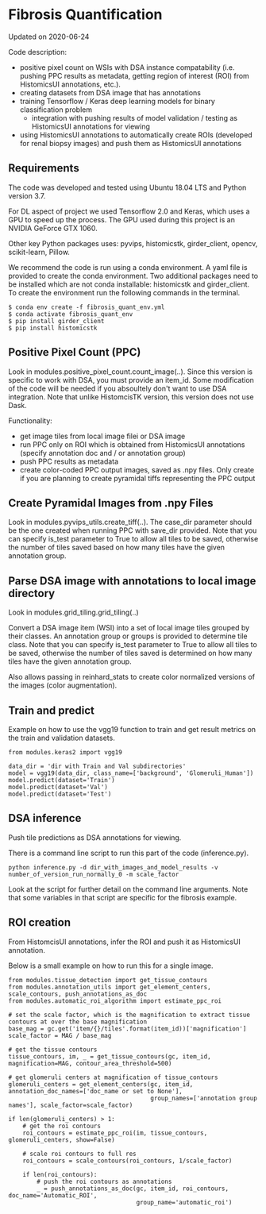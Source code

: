 # Fibrosis Quantification
Updated on 2020-06-24

Code description:
* positive pixel count on WSIs with DSA instance compatability (i.e. pushing PPC results as metadata, 
getting region of interest (ROI) from HistomicsUI annotations, etc.).
* creating datasets from DSA image that has annotations
* training Tensorflow / Keras deep learning models for binary classification problem
    * integration with pushing results of model validation / testing as HistomicsUI annotations for viewing
* using HistomicsUI annotations to automatically create ROIs (developed for renal biopsy images) and push them as
HistomicsUI annotations  

## Requirements
The code was developed and tested using Ubuntu 18.04 LTS and Python version 3.7. 

For DL aspect of project we used Tensorflow 2.0 and Keras, which uses a GPU to speed up the process. The GPU used during
 this project is an NVIDIA GeForce GTX 1060.

Other key Python packages uses: pyvips, histomicstk, girder_client, opencv, scikit-learn, Pillow.

We recommend the code is run using a conda environment. A yaml file is provided to create the conda environment. Two
additional packages need to be installed which are not conda installable: histomicstk and girder_client. To create the
environment run the following commands in the terminal.

```angular2html
$ conda env create -f fibrosis_quant_env.yml
$ conda activate fibrosis_quant_env
$ pip install girder_client
$ pip install histomicstk
```

## Positive Pixel Count (PPC)

Look in modules.positive_pixel_count.count_image(..). Since this version is specific to work with DSA, you must provide
an item_id. Some modification of the code will be needed if you absoultely don't want to use DSA integration. Note that
unlike HistomcisTK version, this version does not use Dask.

Functionality:
* get image tiles from local image filei or DSA image
* run PPC only on ROI which is obtained from HistomicsUI annotations (specify annotation doc and / or annotation group)
* push PPC results as metadata
* create color-coded PPC output images, saved as .npy files. Only create if you are planning to create pyramidal tiffs 
representing the PPC output

## Create Pyramidal Images from .npy Files

Look in modules.pyvips_utils.create_tiff(..). The case_dir parameter should be the one created when running PPC with
save_dir provided. Note that you can specify is_test parameter to True to allow all tiles to be saved, otherwise the 
number of tiles saved based on how many tiles have the given annotation group.

## Parse DSA image with annotations to local image directory

Look in modules.grid_tiling.grid_tiling(..)

Convert a DSA image item (WSI) into a set of local image tiles grouped by their classes. An annotation group or groups
is provided to determine tile class. Note that you can specify is_test parameter to True to allow all tiles to be saved,
otherwise the number of tiles saved is determined on how many tiles have the given annotation group.

Also allows passing in reinhard_stats to create color normalized versions of the images (color augmentation).

## Train and predict

Example on how to use the vgg19 function to train and get result metrics on the train and validation datasets.

```angular2
from modules.keras2 import vgg19

data_dir = 'dir with Train and Val subdirectories'
model = vgg19(data_dir, class_name=['background', 'Glomeruli_Human'])
model.predict(dataset='Train')
model.predict(dataset='Val')
model.predict(dataset='Test')
```

## DSA inference

Push tile predictions as DSA annotations for viewing.

There is a command line script to run this part of the code (inference.py).

```angular2
python inference.py -d dir_with_images_and_model_results -v number_of_version_run_normally_0 -m scale_factor
```

Look at the script for further detail on the command line arguments. Note that some variables in that script are 
specific for the fibrosis example.

## ROI creation

From HistomcisUI annotations, infer the ROI and push it as HistomicsUI annotation.

Below is a small example on how to run this for a single image.

```angular2
from modules.tissue_detection import get_tissue_contours
from modules.annotation_utils import get_element_centers, scale_contours, push_annotations_as_doc
from modules.automatic_roi_algorithm import estimate_ppc_roi

# set the scale factor, which is the magnification to extract tissue contours at over the base magnification
base_mag = gc.get('item/{}/tiles'.format(item_id))['magnification']
scale_factor = MAG / base_mag

# get the tissue contours
tissue_contours, im, _ = get_tissue_contours(gc, item_id, magnification=MAG, contour_area_threshold=500)

# get glomeruli centers at magnification of tissue_contours
glomeruli_centers = get_element_centers(gc, item_id, annotation_doc_names=['doc_name or set to None'],
                                        group_names=['annotation group names'], scale_factor=scale_factor)

if len(glomeruli_centers) > 1:
    # get the roi contours
    roi_contours = estimate_ppc_roi(im, tissue_contours, glomeruli_centers, show=False)

    # scale roi contours to full res
    roi_contours = scale_contours(roi_contours, 1/scale_factor)

    if len(roi_contours):
        # push the roi contours as annotations
        _ = push_annotations_as_doc(gc, item_id, roi_contours, doc_name='Automatic_ROI',
                                    group_name='automatic_roi')
```








